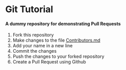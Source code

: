 # Git Tutorial
#### A dummy repository for demonstrating Pull Requests


1. Fork this repository
2. Make changes to the file [Contributors.md](Contributors.md)
3. Add your name in a new line
4. Commit the changes
5. Push the changes to your forked repository
6. Create a Pull Request using Github
